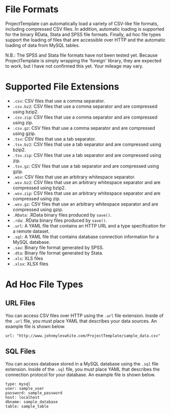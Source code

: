 # File Formats
ProjectTemplate can automatically load a variety of CSV-like file formats,
including compressed CSV files. In addition, automatic loading is supported
for the binary RData, Stata and SPSS file formats. Finally, ad hoc file
types support the loading of files that are accessible over HTTP and
the automatic loading of data from MySQL tables.

N.B.: The SPSS and Stata file formats have not been tested yet. Because
ProjectTemplate is simply wrapping the 'foreign' library, they are expected
to work, but I have not confirmed this yet. Your mileage may vary.

# Supported File Extensions
* `.csv`: CSV files that use a comma separator.
* `.csv.bz2`: CSV files that use a comma separator and are compressed using bzip2.
* `.csv.zip`: CSV files that use a comma separator and are compressed using zip.
* `.csv.gz`: CSV files that use a comma separator and are compressed using gzip.
* `.tsv`: CSV files that use a tab separator.
* `.tsv.bz2`: CSV files that use a tab separator and are compressed using bzip2.
* `.tsv.zip`: CSV files that use a tab separator and are compressed using zip.
* `.tsv.gz`: CSV files that use a tab separator and are compressed using gzip.
* `.wsv`: CSV files that use an arbitrary whitespace separator.
* `.wsv.bz2`: CSV files that use an arbitrary whitespace separator and are compressed using bzip2.
* `.wsv.zip`: CSV files that use an arbitrary whitespace separator and are compressed using zip.
* `.wsv.gz`: CSV files that use an arbitrary whitespace separator and are compressed using gzip.
* `.RData`: .RData binary files produced by `save()`.
* `.rda`: .RData binary files produced by `save()`.
* `.url`: A YAML file that contains an HTTP URL and a type specification for a remote dataset.
* `.sql`: A YAML file that contains database connection information for a MySQL database.
* `.sav`: Binary file format generated by SPSS.
* `.dta`: Binary file format generated by Stata.
* `.xls`: XLS files
* `.xlsx`: XLSX files

# Ad Hoc File Types
## URL Files
You can access CSV files over HTTP using the `.url` file extension. Inside
of the `.url` file, you must place YAML that describes your data sources.
An example file is shown below.

    url: "http://www.johnmyleswhite.com/ProjectTemplate/sample_data.csv"

## SQL Files
You can access database stored in a MySQL database using the `.sql` file
extension. Inside of the `.sql` file, you must place YAML that describes
the connection protocol for your database. An example file is shown below.

    type: mysql
    user: sample_user
    password: sample_password
    host: localhost
    dbname: sample_database
    table: sample_table
